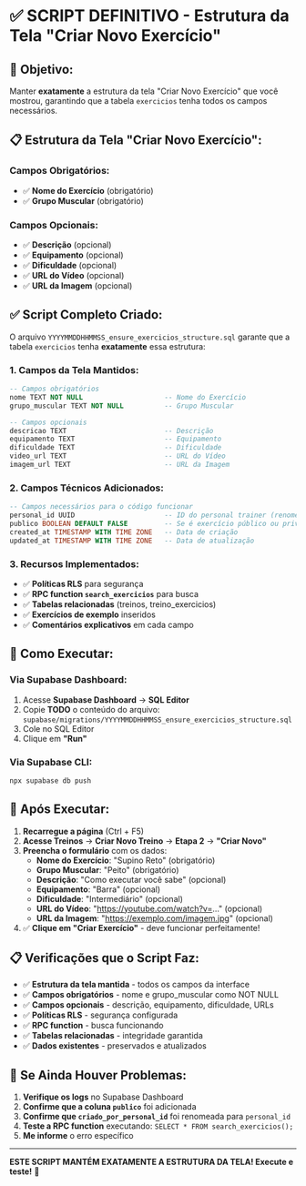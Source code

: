 # ✅ SCRIPT DEFINITIVO - Estrutura da Tela "Criar Novo Exercício"

## 🎯 Objetivo:

Manter **exatamente** a estrutura da tela "Criar Novo Exercício" que você mostrou, garantindo que a tabela `exercicios` tenha todos os campos necessários.

## 📋 Estrutura da Tela "Criar Novo Exercício":

### **Campos Obrigatórios:**
- ✅ **Nome do Exercício** (obrigatório)
- ✅ **Grupo Muscular** (obrigatório)

### **Campos Opcionais:**
- ✅ **Descrição** (opcional)
- ✅ **Equipamento** (opcional)
- ✅ **Dificuldade** (opcional)
- ✅ **URL do Vídeo** (opcional)
- ✅ **URL da Imagem** (opcional)

## ✅ Script Completo Criado:

O arquivo `YYYYMMDDHHMMSS_ensure_exercicios_structure.sql` garante que a tabela `exercicios` tenha **exatamente** essa estrutura:

### **1. Campos da Tela Mantidos:**
```sql
-- Campos obrigatórios
nome TEXT NOT NULL                    -- Nome do Exercício
grupo_muscular TEXT NOT NULL          -- Grupo Muscular

-- Campos opcionais
descricao TEXT                        -- Descrição
equipamento TEXT                      -- Equipamento
dificuldade TEXT                      -- Dificuldade
video_url TEXT                        -- URL do Vídeo
imagem_url TEXT                       -- URL da Imagem
```

### **2. Campos Técnicos Adicionados:**
```sql
-- Campos necessários para o código funcionar
personal_id UUID                      -- ID do personal trainer (renomeado de criado_por_personal_id)
publico BOOLEAN DEFAULT FALSE         -- Se é exercício público ou privado
created_at TIMESTAMP WITH TIME ZONE   -- Data de criação
updated_at TIMESTAMP WITH TIME ZONE   -- Data de atualização
```

### **3. Recursos Implementados:**
- ✅ **Políticas RLS** para segurança
- ✅ **RPC function `search_exercicios`** para busca
- ✅ **Tabelas relacionadas** (treinos, treino_exercicios)
- ✅ **Exercícios de exemplo** inseridos
- ✅ **Comentários explicativos** em cada campo

## 🚀 **Como Executar:**

### **Via Supabase Dashboard:**
1. Acesse **Supabase Dashboard** → **SQL Editor**
2. Copie **TODO** o conteúdo do arquivo: `supabase/migrations/YYYYMMDDHHMMSS_ensure_exercicios_structure.sql`
3. Cole no SQL Editor
4. Clique em **"Run"**

### **Via Supabase CLI:**
```bash
npx supabase db push
```

## 🧪 **Após Executar:**

1. **Recarregue a página** (Ctrl + F5)
2. **Acesse Treinos** → **Criar Novo Treino** → **Etapa 2** → **"Criar Novo"**
3. **Preencha o formulário** com os dados:
   - **Nome do Exercício**: "Supino Reto" (obrigatório)
   - **Grupo Muscular**: "Peito" (obrigatório)
   - **Descrição**: "Como executar você sabe" (opcional)
   - **Equipamento**: "Barra" (opcional)
   - **Dificuldade**: "Intermediário" (opcional)
   - **URL do Vídeo**: "https://youtube.com/watch?v=..." (opcional)
   - **URL da Imagem**: "https://exemplo.com/imagem.jpg" (opcional)
4. ✅ **Clique em "Criar Exercício"** - deve funcionar perfeitamente!

## 📋 **Verificações que o Script Faz:**

- ✅ **Estrutura da tela mantida** - todos os campos da interface
- ✅ **Campos obrigatórios** - nome e grupo_muscular como NOT NULL
- ✅ **Campos opcionais** - descrição, equipamento, dificuldade, URLs
- ✅ **Políticas RLS** - segurança configurada
- ✅ **RPC function** - busca funcionando
- ✅ **Tabelas relacionadas** - integridade garantida
- ✅ **Dados existentes** - preservados e atualizados

## 🔧 **Se Ainda Houver Problemas:**

1. **Verifique os logs** no Supabase Dashboard
2. **Confirme que a coluna `publico`** foi adicionada
3. **Confirme que `criado_por_personal_id`** foi renomeada para `personal_id`
4. **Teste a RPC function** executando: `SELECT * FROM search_exercicios();`
5. **Me informe** o erro específico

---

**ESTE SCRIPT MANTÉM EXATAMENTE A ESTRUTURA DA TELA! Execute e teste!** 🎉
